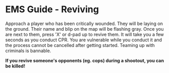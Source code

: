 # EMS Guide - Reviving

Approach a player who has been critically wounded. They will be laying on the ground. Their name and blip on the map will be flashing gray. 
Once you are next to them, press 'X' or d-pad up to revive them. It will take you a few seconds as you conduct CPR. 
You are vulnerable while you conduct it and the process cannot be cancelled after getting started. Teaming up with criminals is bannable.

**If you revive someone's opponents (eg. cops) during a shootout, you can be killed!**
